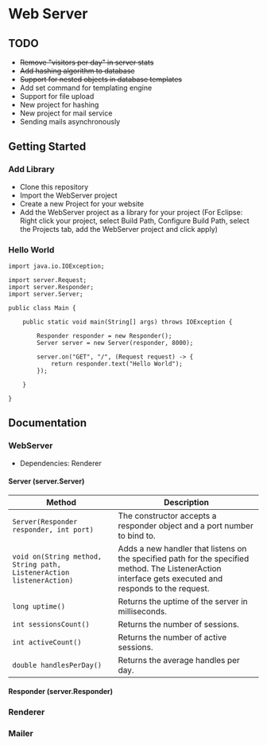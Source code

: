 # Web Server

## TODO
* ~~Remove "visitors per day" in server stats~~
* ~~Add hashing algorithm to database~~
* ~~Support for nested objects in database templates~~
* Add set command for templating engine
* Support for file upload
* New project for hashing
* New project for mail service
* Sending mails asynchronously

## Getting Started
### Add Library
* Clone this repository
* Import the WebServer project
* Create a new Project for your website
* Add the WebServer project as a library for your project (For Eclipse: Right click your project, select Build Path, Configure Build Path, select the Projects tab, add the WebServer project and click apply)
### Hello World
```
import java.io.IOException;

import server.Request;
import server.Responder;
import server.Server;

public class Main {

	public static void main(String[] args) throws IOException {
		
		Responder responder = new Responder();
		Server server = new Server(responder, 8000);
		
		server.on("GET", "/", (Request request) -> {
			return responder.text("Hello World");
		});

	}

}
```

## Documentation
### WebServer
* Dependencies: Renderer
#### Server (server.Server)
|Method|Description|
|---|---|
|`Server(Responder responder, int port)`|The constructor accepts a responder object and a port number to bind to.|
|`void on(String method, String path, ListenerAction listenerAction)`|Adds a new handler that listens on the specified path for the specified method. The ListenerAction interface gets executed and responds to the request.|
|`long uptime()`|Returns the uptime of the server in milliseconds.|
|`int sessionsCount()`|Returns the number of sessions.|
|`int activeCount()`|Returns the number of active sessions.|
|`double handlesPerDay()`|Returns the average handles per day.|
#### Responder (server.Responder)
### Renderer
### Mailer
